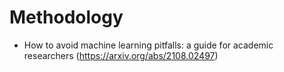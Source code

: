# Methodology
- How to avoid machine learning pitfalls: a guide for academic researchers (https://arxiv.org/abs/2108.02497)